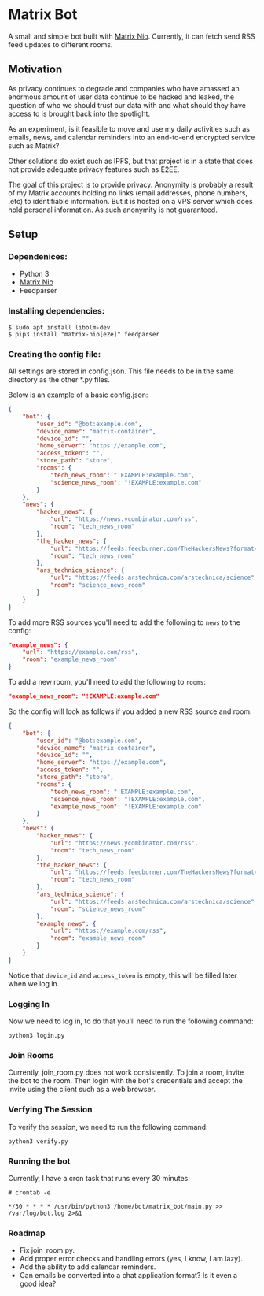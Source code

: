 # Matrix Bot

A small and simple bot built with [Matrix Nio](https://github.com/poljar/matrix-nio). Currently, it can fetch send RSS feed updates to different rooms.

## Motivation
As privacy continues to degrade and companies who have amassed an enormous amount of user data continue to be hacked and leaked, the question of who we should trust our data with and what should they have access to is brought back into the spotlight.

As an experiment, is it feasible to move and use my daily activities such as emails, news, and calendar reminders into an end-to-end encrypted service such as Matrix?

Other solutions do exist such as IPFS, but that project is in a state that does not provide adequate privacy features such as E2EE.

The goal of this project is to provide privacy. Anonymity is probably a result of my Matrix accounts holding no links (email addresses, phone numbers, .etc) to identifiable information. But it is hosted on a VPS server which does hold personal information. As such anonymity is not guaranteed.

## Setup
### Dependenices:
- Python 3
- [Matrix Nio](https://github.com/poljar/matrix-nio)
- Feedparser

### Installing dependencies:
```
$ sudo apt install libolm-dev
$ pip3 install "matrix-nio[e2e]" feedparser
```

### Creating the config file:
All settings are stored in config.json. This file needs to be in the same directory as the other *.py files.

Below is an example of a basic config.json:
```json
{
    "bot": {
        "user_id": "@bot:example.com",
        "device_name": "matrix-container",
        "device_id": "",
        "home_server": "https://example.com",
        "access_token": "",
        "store_path": "store",
        "rooms": {
            "tech_news_room": "!EXAMPLE:example.com",
            "science_news_room": "!EXAMPLE:example.com"
        }
    },
    "news": {
        "hacker_news": {
            "url": "https://news.ycombinator.com/rss",
            "room": "tech_news_room"
        },
        "the_hacker_news": {
            "url": "https://feeds.feedburner.com/TheHackersNews?format=xml",
            "room": "tech_news_room"
        },
        "ars_technica_science": {
            "url": "https://feeds.arstechnica.com/arstechnica/science",
            "room": "science_news_room"
        }
    }
}
```

To add more RSS sources you'll need to add the following to `news` to the config:
```json
"example_news": {
    "url": "https://example.com/rss",
    "room": "example_news_room"
}
```

To add a new room, you'll need to add the following to `rooms`:
```json
"example_news_room": "!EXAMPLE:example.com"
```

So the config will look as follows if you added a new RSS source and room:
```json
{
    "bot": {
        "user_id": "@bot:example.com",
        "device_name": "matrix-container",
        "device_id": "",
        "home_server": "https://example.com",
        "access_token": "",
        "store_path": "store",
        "rooms": {
            "tech_news_room": "!EXAMPLE:example.com",
            "science_news_room": "!EXAMPLE:example.com",
            "example_news_room": "!EXAMPLE:example.com"
        }
    },
    "news": {
        "hacker_news": {
            "url": "https://news.ycombinator.com/rss",
            "room": "tech_news_room"
        },
        "the_hacker_news": {
            "url": "https://feeds.feedburner.com/TheHackersNews?format=xml",
            "room": "tech_news_room"
        },
        "ars_technica_science": {
            "url": "https://feeds.arstechnica.com/arstechnica/science",
            "room": "science_news_room"
        },
        "example_news": {
            "url": "https://example.com/rss",
            "room": "example_news_room"
        }
    }
}
```

Notice that `device_id` and `access_token` is empty, this will be filled later when we log in.

### Logging In

Now we need to log in, to do that you'll need to run the following command:
```
python3 login.py
```

### Join Rooms
Currently, join_room.py does not work consistently. To join a room, invite the bot to the room. Then login with the bot's credentials and accept the invite using the client such as a web browser.

### Verfying The Session
To verify the session, we need to run the following command:
```
python3 verify.py
```

### Running the bot
Currently, I have a cron task that runs every 30 minutes:
```
# crontab -e

*/30 * * * * /usr/bin/python3 /home/bot/matrix_bot/main.py >> /var/log/bot.log 2>&1
```

### Roadmap
- Fix join_room.py.
- Add proper error checks and handling errors (yes, I know, I am lazy).
- Add the ability to add calendar reminders.
- Can emails be converted into a chat application format? Is it even a good idea?